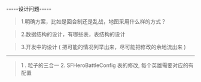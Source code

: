 -----设计问题-----


>1.明确方案，比如是回合制还是乱战，地图采用什么样的方式？

>2.数据结构的设计，有哪些表，表结构的设计

>3.开发中的设计 ( 把可能的情况列举出来，尽可能把修改的余地流出来 )


--------
>1 .  粒子的三合一
>2.  SFHeroBattleConfig  表的修改, 每个英雄需要对应的有配置
>